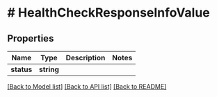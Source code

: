 # # HealthCheckResponseInfoValue

## Properties

Name | Type | Description | Notes
------------ | ------------- | ------------- | -------------
**status** | **string** |  |

[[Back to Model list]](../../README.md#models) [[Back to API list]](../../README.md#endpoints) [[Back to README]](../../README.md)
